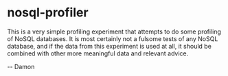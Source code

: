 # nosql-profiler

This is a very simple profiling experiment that attempts to do some profiling of
NoSQL databases.  It is most certainly not a fulsome tests of any NoSQL database,
and if the data from this experiment is used at all, it should be combined with
other more meaningful data and relevant advice.

-- Damon